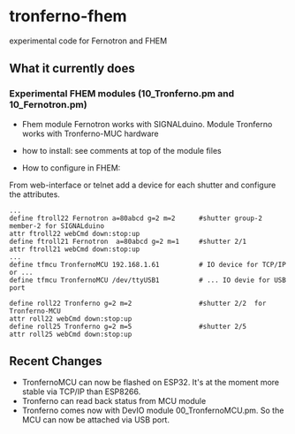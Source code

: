 # tronferno-fhem
experimental code for Fernotron and FHEM

## What it currently does

### Experimental FHEM modules  (10_Tronferno.pm and 10_Fernotron.pm)

* Fhem module Fernotron  works with SIGNALduino.  Module Tronferno works with Tronferno-MUC hardware

* how to install: see comments at top of the module files

* How to configure in FHEM:

From web-interface or telnet add a device for each shutter and configure the attributes.


```
...
define ftroll22 Fernotron a=80abcd g=2 m=2      #shutter group-2 member-2 for SIGNALduino
attr ftroll22 webCmd down:stop:up
define ftroll21 Fernotron  a=80abcd g=2 m=1     #shutter 2/1
attr ftroll21 webCmd down:stop:up
...
define tfmcu TronfernoMCU 192.168.1.61          # IO device for TCP/IP or ...
define tfmcu TronfernoMCU /dev/ttyUSB1          # ... IO devie for USB port

define roll22 Tronferno g=2 m=2                 #shutter 2/2  for Tronferno-MCU
attr roll22 webCmd down:stop:up
define roll25 Tronferno g=2 m=5                 #shutter 2/5
attr roll25 webCmd down:stop:up
```


## Recent Changes

* TronfernoMCU can now be flashed on ESP32. It's at the moment more stable via TCP/IP than ESP8266.
* Tronferno can read back status from MCU module
* Tronferno comes now with DevIO module 00_TronfernoMCU.pm. So the MCU can now be attached via USB port.
